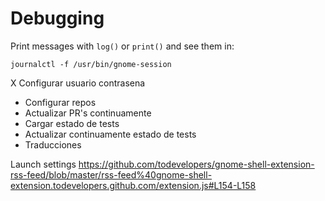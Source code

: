 # Debugging

Print messages with `log()` or `print()` and see them in:

```
journalctl -f /usr/bin/gnome-session
```

X Configurar usuario contrasena
- Configurar repos
- Actualizar PR's continuamente
- Cargar estado de tests
- Actualizar continuamente estado de tests
- Traducciones


Launch settings
https://github.com/todevelopers/gnome-shell-extension-rss-feed/blob/master/rss-feed%40gnome-shell-extension.todevelopers.github.com/extension.js#L154-L158
